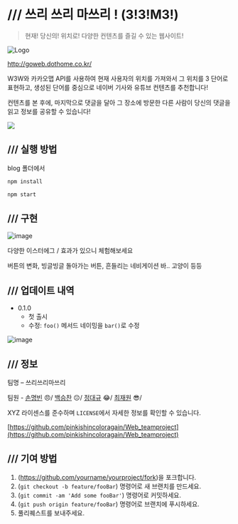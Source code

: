 # /// 쓰리 쓰리 마쓰리 ! (3!3!M3!)
> 현재! 당신의! 위치로! 다양한 컨텐츠를 즐길 수 있는 웹사이트!

![Logo](https://user-images.githubusercontent.com/39547381/121808576-0f5e5a80-cc94-11eb-85a4-bd85a9bcc44f.png)

http://goweb.dothome.co.kr/

W3W와 카카오맵 API를 사용하여 현재 사용자의 위치를 가져와서 그 위치를 3 단어로 표현하고, 생성된 단어를 중심으로 네이버 기사와 유튜브 컨텐츠를 추천합니다!

컨텐츠를 본 후에, 마지막으로 댓글을 달아 그 장소에 방문한 다른 사람이 당신의 댓글을 읽고 정보를 공유할 수 있습니다!


![](/blog/src/1.png)

## /// 실행 방법

blog 폴더에서
```sh
npm install

npm start 
```

## /// 구현

![image](https://user-images.githubusercontent.com/39547381/121809004-040c2e80-cc96-11eb-8381-3ca11261fdaf.png)

다양한 이스터에그 / 효과가 있으니 체험해보세요

버튼의 변화, 빙글빙글 돌아가는 버튼, 흔들리는 네비게이션 바.. 고양이 등등


## /// 업데이트 내역

* 0.1.0
    * 첫 출시
    * 수정: `foo()` 메서드 네이밍을 `bar()`로 수정


![image](https://user-images.githubusercontent.com/39547381/121809020-1b4b1c00-cc96-11eb-945d-590434df6dc4.png)


## /// 정보

팀명 – 쓰리쓰리마쓰리

팀원 -
[손명빈](https://github.com/pinkishincoloragain) :angry:/
[백승찬](https://github.com/Backseungchan) :pensive:/
[정대규](https://github.com/DDAGUE) :joy:/
[최재원](https://github.com/choi-jaewon) :sunglasses:/

XYZ 라이센스를 준수하며 ``LICENSE``에서 자세한 정보를 확인할 수 있습니다.

[https://github.com/pinkishincoloragain/Web_teamproject](https://github.com/pinkishincoloragain/Web_teamproject)

## /// 기여 방법

1. (<https://github.com/yourname/yourproject/fork>)을 포크합니다.
2. (`git checkout -b feature/fooBar`) 명령어로 새 브랜치를 만드세요.
3. (`git commit -am 'Add some fooBar'`) 명령어로 커밋하세요.
4. (`git push origin feature/fooBar`) 명령어로 브랜치에 푸시하세요. 
5. 풀리퀘스트를 보내주세요.
